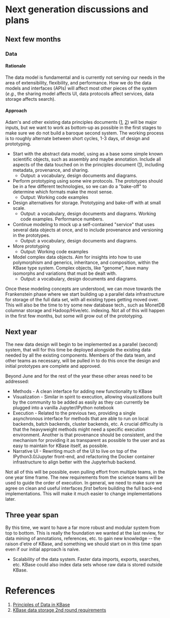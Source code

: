 # Next generation discussions and plans

## Next few months

### Data

#### Rationale

The data model is fundamental and is currently not serving our needs in the area of extensibility, flexibility, and performance. How we do the data models and interfaces (APIs) will affect most other pieces of the system (_e.g._, the sharing model affects UI, data protocols affect services, data storage affects search). 

#### Approach

Adam's and other existing data principles documents ([1][PoDKB], [2][KBS2]) will be major inputs, but we want to work as bottom-up as possible in the first stages to make sure we do not build a baroque second system. The working process is to roughly alternate between short cycles, 1-3 days, of design and prototyping.

* Start with the abstract data model, using as a base some simple known scientific objects, such as assembly and maybe annotation. Include all aspects of the data touched on in the principles document ([1][PoDKB]), including metadata, provenance, and sharing.
    - Output: a vocabulary, design documents and diagrams.
* Perform prototyping using some wire protocols. The prototypes should be in a few different technologies, so we can do a "bake-off" to determine which formats make the most sense. 
    - Output: Working code examples
* Design alternatives for storage. Prototyping and bake-off with at small scale.
    - Output: a vocabulary, design documents and diagrams. Working code examples. Performance numbers.
* Continue modeling to mock up a self-contained "service" that uses several data objects at once, and to include provenance and versioning in the prototypes. 
    - Output: a vocabulary, design documents and diagrams.
* More prototyping
    - Output: Working code examples
* Model complex data objects. Aim for insights into how to use polymorphism and generics, inheritance, and composition, within the KBase type system. Complex objects, like "genome", have many isomorphs and variations that must be dealt with.
    - Output: a vocabulary, design documents and diagrams.

Once these modeling concepts are understood, we can move towards the Frankenstein phase where we start building up a parallel data infrastructure for storage of the full data set, with all existing types getting moved over. This will also be the time to try some new database tech., such as MonetDB columnar storage and Hadoop/Hive/etc. indexing. Not all of this will happen in the first few months, but some will grow out of the prototyping.

## Next year

The new data design will begin to be implemented as a parallel (second) system, that will for this time be deployed alongside the existing data needed by all the existing components. Members of the data team, and other teams as necessary, will be pulled in to do this once the design and initial prototypes are complete and approved. 

Beyond June and for the rest of the year these other areas need to be addressed:
* Methods - A clean interface for adding new functionality to KBase
* Visualization - Similar in spirit to execution, allowing visualizations built by the community to be added as easily as they can currently be plugged into a vanilla Jupyter/IPython notebook
* Execution - Related to the previous two, providing a single asynchronous interface for methods that are able to run on local backends, batch backends, cluster backends, etc. A crucial difficulty is that the heavyweight methods might need a specific execution environment. Another is that provenance should be consistent, and the mechanism for providing it as transparent as possible to the user and as easy to maintain for KBase itself, as possible.
* Narrative UI - Rewriting much of the UI to live on top of the IPython3.0/Jupyter front-end, and refactoring the Docker container infrastructure to align better with the Jupyterhub backend.

Not all of this will be possible, even pulling effort from multiple teams, in the one year time frame. The new requirements from the science teams will be used to guide the order of execution. In general, we need to make sure we agree on clean and useful interfaces _first_ before building the full back-end implementations. This will make it much easier to change implementations later.

## Three year span

By this time, we want to have a far more robust and modular system from top to bottom. This is really the foundation we wanted at the last review, for data mining of annotations, references, etc. to gain new knowledge -- the raison d'etre of KBase, and something we should start on in this time span even if our initial approach is naive.
* Scalability of the data system. Faster data imports, exports, searches, etc. KBase could also index data sets whose raw data is stored outside KBase.

# References

1. [Principles of Data in KBase][PoDKB]
2. [KBase data storage 2nd round requirements][KBS2]

[PoDKB]: https://docs.google.com/a/lbl.gov/document/d/1YY7JwAdQY2bLWZl-VtTPV_K9erA8Vkak5NdXOVUQavQ/edit "Principles of Data in KBase"
[KBS2]: https://docs.google.com/a/lbl.gov/document/d/1oNWIh8yCroBqqCvok2tt6Hbx-lz9uEnBqMdoC7Ws7zw/edit?usp=sharing
